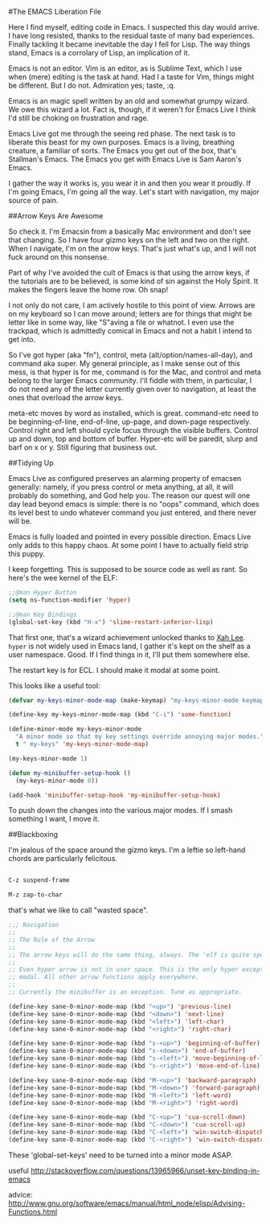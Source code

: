 #The EMACS Liberation File

Here I find myself, editing code in Emacs. I suspected this day would arrive. I have long resisted, thanks to the residual taste of many bad experiences. Finally tackling it became inevitable the day I fell for Lisp. The way things stand, Emacs is a corrolary of Lisp, an implication of it. 

Emacs is not an editor. Vim is an editor, as is Sublime Text, which I use when (mere) editing is the task at hand. Had I a taste for Vim, things might be different. But I do not. Admiration yes; taste, :q. 

Emacs is an magic spell written by an old and somewhat grumpy wizard. We owe this wizard a lot. Fact is, though, if it weren't for Emacs Live I think I'd still be choking on frustration and rage. 

Emacs Live got me through the seeing red phase. The next task is to liberate this beast for my own purposes. Emacs is a living, breathing creature, a familiar of sorts. The Emacs you get out of the box, that's Stallman's Emacs. The Emacs you get with Emacs Live is Sam Aaron's Emacs. 

I gather the way it works is, you wear it in and then you wear it proudly. If I'm going Emacs, I'm going all the way. Let's start with navigation, my major source of pain.

##Arrow Keys Are Awesome

So check it. I'm Emacsin from a basically Mac environment and don't see that changing. So I have four gizmo keys on the left and two on the right. When I navigate, I'm on the arrow keys. That's just what's up, and I will not fuck around on this nonsense. 

Part of why I've avoided the cult of Emacs is that using the arrow keys, if the tutorials are to be believed, is some kind of sin against the Holy Spirit. It makes the fingers leave the home row. Oh snap! 

I not only do not care, I am actively hostile to this point of view. Arrows are on my keyboard so I can move around; letters are for things that might be letter like in some way, like "S"aving a file or whatnot. I even use the trackpad, which is admittedly comical in Emacs and not a habit I intend to get into.

So I've got hyper (aka "fn"), control, meta (alt/option/names-all-day), and command aka super. My general principle, as I make sense out of this mess, is that hyper is for me, command is for the Mac, and control and meta belong to the larger Emacs community. I'll fiddle with them, in particular, I do not need any of the letter currently given over to navigation, at least the ones that overload the arrow keys.

meta-etc moves by word as installed, which is great. command-etc need to be beginning-of-line, end-of-line, up-page, and down-page respectively. Control right and left should cycle focus through the visible buffers. Control up and down, top and bottom of buffer. Hyper-etc will be paredit, slurp and barf on x or y. Still figuring that business out. 

##Tidying Up

Emacs Live as configured preserves an alarming property of emacsen generally: namely, if you press control or meta anything, at all, it will probably do something, and God help you. The reason our quest will one day lead beyond emacs is simple: there is no "oops" command, which does its level best to undo whatever command you just entered, and there never will be.

Emacs is fully loaded and pointed in every possible direction. Emacs Live only adds to this happy chaos. At some point I have to actually field strip this puppy. 

I keep forgetting. This is supposed to be source code as well as rant. So here's the wee kernel of the ELF:

```lisp
;;@man Hyper Button
(setq ns-function-modifier 'hyper)

;;@man Key Bindings
(global-set-key (kbd "H-x") 'slime-restart-inferior-lisp)
```

That first one, that's a wizard achievement unlocked thanks to [Xah Lee](http://addme.com). `hyper` is not widely used in Emacs land, I gather it's kept on the shelf as a user namespace. Good. If I find things in it, I'll put them somewhere else. 

The restart key is for ECL. I should make it modal at some point.

This looks like a useful tool:

```lisp
(defvar my-keys-minor-mode-map (make-keymap) "my-keys-minor-mode keymap.")

(define-key my-keys-minor-mode-map (kbd "C-i") 'some-function)

(define-minor-mode my-keys-minor-mode
  "A minor mode so that my key settings override annoying major modes."
  t " my-keys" 'my-keys-minor-mode-map)

(my-keys-minor-mode 1)

(defun my-minibuffer-setup-hook ()
  (my-keys-minor-mode 0))

(add-hook 'minibuffer-setup-hook 'my-minibuffer-setup-hook)
```


To push down the changes into the various major modes. If I smash something I want, I move it. 

##Blackboxing

I'm jealous of the space around the gizmo keys. I'm a leftie so left-hand chords are particularly felicitous. 

```lisp

C-z suspend-frame

M-z zap-to-char

````

that's what we like to call "wasted space".

```lisp
;;; Navigation
;;
;; The Rule of the Arrow
;;
;; The arrow keys will do the same thing, always. The 'elf is quite specific about this.
;;
;; Even hyper arrow is not in user space. This is the only hyper exception. Hyper arrows are minor
;; modal. All other arrow functions apply everywhere.
;;
;; Currently the minibuffer is an exception. Tune as appropriate.

(define-key sane-0-minor-mode-map (kbd "<up>") 'previous-line)
(define-key sane-0-minor-mode-map (kbd "<down>") 'next-line)
(define-key sane-0-minor-mode-map (kbd "<left>") 'left-char)
(define-key sane-0-minor-mode-map (kbd "<right>") 'right-char)

(define-key sane-0-minor-mode-map (kbd "s-<up>") 'beginning-of-buffer)
(define-key sane-0-minor-mode-map (kbd "s-<down>") 'end-of-buffer)
(define-key sane-0-minor-mode-map (kbd "s-<left>") 'move-beginning-of-line)
(define-key sane-0-minor-mode-map (kbd "s-<right>") 'move-end-of-line)

(define-key sane-0-minor-mode-map (kbd "M-<up>") 'backward-paragraph)
(define-key sane-0-minor-mode-map (kbd "M-<down>") 'forward-paragraph)
(define-key sane-0-minor-mode-map (kbd "M-<left>") 'left-word)
(define-key sane-0-minor-mode-map (kbd "M-<right>") 'right-word)

(define-key sane-0-minor-mode-map (kbd "C-<up>") 'cua-scroll-down)
(define-key sane-0-minor-mode-map (kbd "C-<down>") 'cua-scroll-up)
(define-key sane-0-minor-mode-map (kbd "C-<left>") 'win-switch-dispatch)
(define-key sane-0-minor-mode-map (kbd "C-<right>") 'win-switch-dispatch)

```

These 'global-set-keys' need to be turned into a minor mode ASAP. 

useful http://stackoverflow.com/questions/13965966/unset-key-binding-in-emacs

advice: http://www.gnu.org/software/emacs/manual/html_node/elisp/Advising-Functions.html

